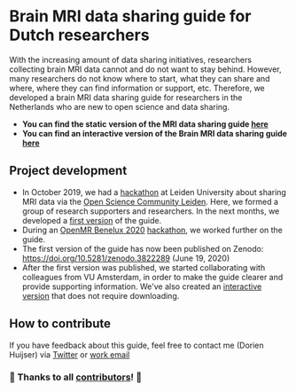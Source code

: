 # Brain MRI data sharing guide for Dutch researchers

With the increasing amount of data sharing initiatives, researchers collecting brain MRI data cannot and do not want to stay behind. However, many researchers do not know where to start, what they can share and where, where they can find information or support, etc. Therefore, we developed a brain MRI data sharing guide for researchers in the Netherlands who are new to open science and data sharing.

- **You can find the static version of the MRI data sharing guide [here](https://doi.org/10.5281/zenodo.3822289)**
- **You can find an interactive version of the Brain MRI data sharing guide [here](www.dorienhuijser.com/MRIsharingguide)**

## Project development

- In October 2019, we had a [hackathon](https://www.universiteitleiden.nl/open-science-community-leiden/news/oscl) at Leiden University about sharing MRI data via the [Open Science Community Leiden](https://www.universiteitleiden.nl/open-science-community-leiden). Here, we formed a group of research supporters and researchers. In the next months, we developed a [first version](https://github.com/DorienHuijser/DecisionTreeMRIData/blob/master/old/20200125_DecisionTree_FlowChart_v1.4.bmp) of the guide.
- During an [OpenMR Benelux 2020](https://openmrbenelux.github.io/) [hackathon](https://github.com/OpenMRBenelux/openmrb2020-hackathon/issues/4), we worked further on the guide.
- The first version of the guide has now been published on Zenodo: https://doi.org/10.5281/zenodo.3822289 (June 19, 2020)
- After the first version was published, we started collaborating with colleagues from VU Amsterdam, in order to make the guide clearer and provide supporting information. We've also created an [interactive version](www.dorienhuijser.com/MRIsharingguide) that does not require downloading.

## How to contribute

If you have feedback about this guide, feel free to contact me (Dorien Huijser) via [Twitter](https://twitter.com/DorienHuijser) or [work email](mailto:huijser@essb.eur.nl)

### :tada: Thanks to all [contributors](https://github.com/DorienHuijser/DecisionTreeMRIData/blob/master/contributors.md)! :tada:
